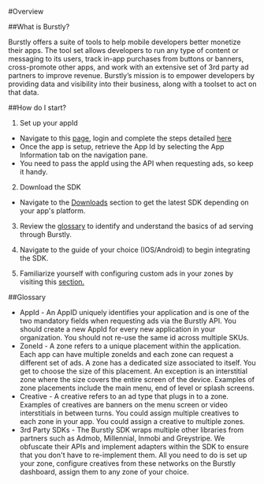 #Overview

##What is Burstly?

Burstly offers a suite of tools to help mobile developers better monetize their apps. The tool set allows developers to run any type of content or messaging to its users, track in-app purchases from buttons or banners, cross-promote other apps, and work with an extensive set of 3rd party ad partners to improve revenue. Burstly’s mission is to empower developers by providing data and visibility into their business, along with a toolset to act on that data.

##How do I start?

1) Set up your appId
 - Navigate to this [page](https://www.burstly.com/Apps/Create), login and complete the steps detailed [here](http://cldocs.burstly.com/configuring-and-managing#Creating-an-App)
 - Once the app is setup, retrieve the App Id by selecting the App Information tab on the navigation pane. 
 - You need to pass the appId using the API when requesting ads, so keep it handy.

2) Download the SDK
 - Navigate to the [Downloads](http://cldocs.burstly.com/downloads)  section to get the latest SDK depending on your app's platform.

3) Review the [glossary](http://cldocs.burstly.com:8080/home#Glossary)  to identify and understand the basics of ad serving through Burstly.

4) Navigate to the guide of your choice (IOS/Android) to begin integrating the SDK. 

5) Familiarize yourself with configuring custom ads in your zones by visiting this [section.](http://cldocs.burstly.com/configuring-and-managing#Creating-an-Ad)

##Glossary
 - AppId - An AppID uniquely identifies your application and is one of the two mandatory fields when requesting ads via the Burstly API. You should create a new AppId for every new application in your organization. You should not re-use the same id across multiple SKUs.
 - ZoneId - A zone refers to a unique placement within the application. Each app can have multiple zoneIds and each zone can request a different set of ads. A zone has a dedicated size associated to itself. You get to choose the size of this placement. An exception is an interstitial zone where the size covers the entire screen of the device. Examples of zone placements include the main menu, end of level or splash screens.
 - Creative - A creative refers to an ad type that plugs in to a zone. Examples of creatives are banners on the menu screen or video interstitials in between turns. You could assign multiple creatives to each zone in your app. You could assign a creative to multiple zones.
 - 3rd Party SDKs - The Burstly SDK wraps multiple other libraries from partners such as Admob, Millennial, Inmobi and Greystripe. We obfuscate their APIs and implement adapters within the SDK to ensure that you don't have to re-implement them. All you need to do is set up your zone, configure creatives from these networks on the Burstly dashboard, assign them to any zone of your choice.
